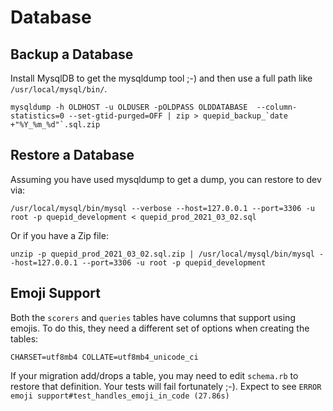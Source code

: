 # Database

## Backup a Database

Install MysqlDB to get the mysqldump tool ;-) and then use a full path like `/usr/local/mysql/bin/`.

```
mysqldump -h OLDHOST -u OLDUSER -pOLDPASS OLDDATABASE  --column-statistics=0 --set-gtid-purged=OFF | zip > quepid_backup_`date +"%Y_%m_%d"`.sql.zip
```

## Restore a Database

Assuming you have used mysqldump to get a dump, you can restore to dev via:

```
/usr/local/mysql/bin/mysql --verbose --host=127.0.0.1 --port=3306 -u root -p quepid_development < quepid_prod_2021_03_02.sql
```

Or if you have a Zip file:

```
unzip -p quepid_prod_2021_03_02.sql.zip | /usr/local/mysql/bin/mysql --host=127.0.0.1 --port=3306 -u root -p quepid_development
```

## Emoji Support

Both the `scorers` and `queries` tables have columns that support using emojis.   To do this, they need
a different set of options when creating the tables:

```
CHARSET=utf8mb4 COLLATE=utf8mb4_unicode_ci
```

If your migration add/drops a table, you may need to edit `schema.rb` to restore that definition.  Your tests
will fail fortunately ;-).  Expect to see `ERROR emoji support#test_handles_emoji_in_code (27.86s)`
